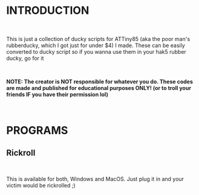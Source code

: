 # INTRODUCTION
<br>

This is just a collection of ducky scripts for ATTiny85 (aka the poor man's rubberducky, which I got just for under $4) I made. These can be easily converted to ducky script so if you wanna use them in your hak5 rubber ducky, go for it

<br>

**NOTE: The creator is NOT responsible for whatever you do. These codes are made and published for educational purposes ONLY! (or to troll your friends IF you have their permission lol)**

<br>

# PROGRAMS

## Rickroll
<br>

This is available for both, Windows and MacOS. Just plug it in and your victim would be rickrolled ;)

